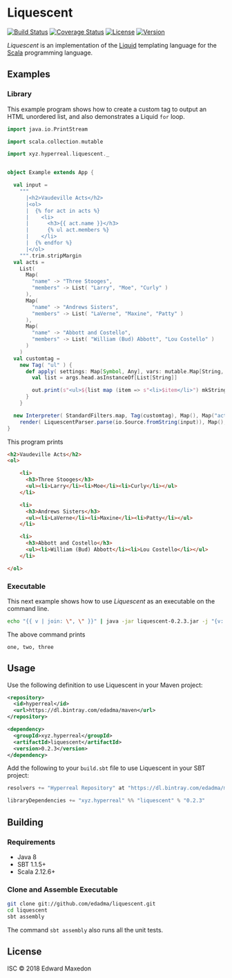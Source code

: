 Liquescent
==========

[![Build Status](https://www.travis-ci.org/edadma/liquescent.svg?branch=master)](https://www.travis-ci.org/edadma/liquescent)
[![Coverage Status](https://coveralls.io/repos/github/edadma/liquescent/badge.svg?branch=master)](https://coveralls.io/github/edadma/liquescent?branch=master)
[![License](https://img.shields.io/badge/license-ISC-blue.svg)](https://github.com/edadma/liquescent/blob/master/LICENSE)
[![Version](https://img.shields.io/badge/latest_release-v0.2.3-orange.svg)](https://github.com/edadma/liquescent/releases/tag/v0.2.3)

*Liquescent* is an implementation of the [Liquid](https://shopify.github.io/liquid/) templating language for the [Scala](http://scala-lang.org) programming language.


Examples
--------

### Library

This example program shows how to create a custom tag to output an HTML unordered list, and also demonstrates a Liquid `for` loop.

```scala
import java.io.PrintStream

import scala.collection.mutable

import xyz.hyperreal.liquescent._


object Example extends App {

  val input =
    """
      |<h2>Vaudeville Acts</h2>
      |<ol>
      |  {% for act in acts %}
      |    <li>
      |      <h3>{{ act.name }}</h3>
      |      {% ul act.members %}
      |    </li>
      |  {% endfor %}
      |</ol>
    """.trim.stripMargin
  val acts =
    List(
      Map(
        "name" -> "Three Stooges",
        "members" -> List( "Larry", "Moe", "Curly" )
      ),
      Map(
        "name" -> "Andrews Sisters",
        "members" -> List( "LaVerne", "Maxine", "Patty" )
      ),
      Map(
        "name" -> "Abbott and Costello",
        "members" -> List( "William (Bud) Abbott", "Lou Costello" )
      )
    )
  val customtag =
    new Tag( "ul" ) {
      def apply( settings: Map[Symbol, Any], vars: mutable.Map[String, Any], out: PrintStream, args: List[Any], context: AnyRef ) = {
        val list = args.head.asInstanceOf[List[String]]

        out.print(s"<ul>${list map (item => s"<li>$item</li>") mkString}</ul>")
      }
    }

  new Interpreter( StandardFilters.map, Tag(customtag), Map(), Map("acts" -> acts), null ).
    render( LiquescentParser.parse(io.Source.fromString(input)), Map(), Console.out, false )
}
```

This program prints

```html
<h2>Vaudeville Acts</h2>
<ol>

    <li>
      <h3>Three Stooges</h3>
      <ul><li>Larry</li><li>Moe</li><li>Curly</li></ul>
    </li>

    <li>
      <h3>Andrews Sisters</h3>
      <ul><li>LaVerne</li><li>Maxine</li><li>Patty</li></ul>
    </li>

    <li>
      <h3>Abbott and Costello</h3>
      <ul><li>William (Bud) Abbott</li><li>Lou Costello</li></ul>
    </li>

</ol>
```

### Executable

This next example shows how to use *Liquescent* as an executable on the command line.

```bash
echo "{{ v | join: \", \" }}" | java -jar liquescent-0.2.3.jar -j "{v: [\"one\", \"two\", \"three\"]}" --
```

The above command prints

    one, two, three


Usage
-----

Use the following definition to use Liquescent in your Maven project:

```xml
<repository>
  <id>hyperreal</id>
  <url>https://dl.bintray.com/edadma/maven</url>
</repository>

<dependency>
  <groupId>xyz.hyperreal</groupId>
  <artifactId>liquescent</artifactId>
  <version>0.2.3</version>
</dependency>
```

Add the following to your `build.sbt` file to use Liquescent in your SBT project:

```sbt
resolvers += "Hyperreal Repository" at "https://dl.bintray.com/edadma/maven"

libraryDependencies += "xyz.hyperreal" %% "liquescent" % "0.2.3"
```

Building
--------

### Requirements

- Java 8
- SBT 1.1.5+
- Scala 2.12.6+

### Clone and Assemble Executable

```bash
git clone git://github.com/edadma/liquescent.git
cd liquescent
sbt assembly
```

The command `sbt assembly` also runs all the unit tests.


License
-------

ISC © 2018 Edward Maxedon